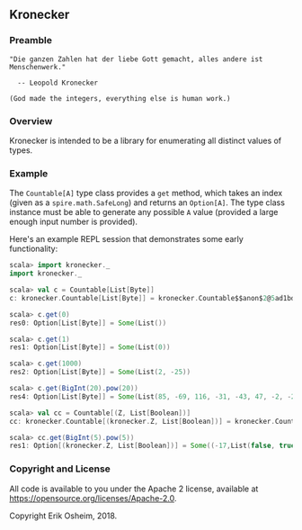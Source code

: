 ## Kronecker

### Preamble

```
"Die ganzen Zahlen hat der liebe Gott gemacht, alles andere ist Menschenwerk."

  -- Leopold Kronecker

(God made the integers, everything else is human work.)
```

### Overview

Kronecker is intended to be a library for enumerating all distinct
values of types.

### Example

The `Countable[A]` type class provides a `get` method, which takes an
index (given as a `spire.math.SafeLong`) and returns an `Option[A]`.
The type class instance must be able to generate any possible `A`
value (provided a large enough input number is provided).

Here's an example REPL session that demonstrates some early functionality:

```scala
scala> import kronecker._
import kronecker._

scala> val c = Countable[List[Byte]]
c: kronecker.Countable[List[Byte]] = kronecker.Countable$$anon$2@5ad1bd6d

scala> c.get(0)
res0: Option[List[Byte]] = Some(List())

scala> c.get(1)
res1: Option[List[Byte]] = Some(List(0))

scala> c.get(1000)
res2: Option[List[Byte]] = Some(List(2, -25))

scala> c.get(BigInt(20).pow(20))
res4: Option[List[Byte]] = Some(List(85, -69, 116, -31, -43, 47, -2, -2, -2, -2, -1))

scala> val cc = Countable[(Z, List[Boolean])]
cc: kronecker.Countable[(kronecker.Z, List[Boolean])] = kronecker.Countable$$anon$3@7cfdd278

scala> cc.get(BigInt(5).pow(5))
res1: Option[(kronecker.Z, List[Boolean])] = Some((-17,List(false, true, true, false, true)))
```

### Copyright and License

All code is available to you under the Apache 2 license, available at
https://opensource.org/licenses/Apache-2.0.

Copyright Erik Osheim, 2018.
